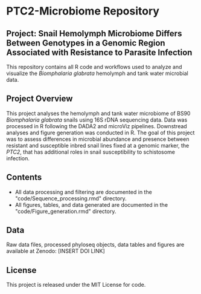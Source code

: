 # PTC2-Microbiome Repository

## Project: Snail Hemolymph Microbiome Differs Between Genotypes in a Genomic Region Associated with Resistance to Parasite Infection
This repository contains all R code and workflows used to analyze and visualize the *Biomphalaria glabrata* hemolymph and tank water microbial data.

## Project Overview
This project analyses the hemolymph and tank water microbiome of BS90 _Biomphalaria glabrata_ snails using 16S rDNA sequencing data. Data was processed in R following the DADA2 and microViz pipelines. Downstread analyses and figure generation was conducted in R. The goal of this project was to assess differences in microbial abundance and presence between resistant and susceptible inbred snail lines fixed at a genomic marker, the _PTC2_, that has additional roles in snail susceptibility to schistosome infection. 

## Contents
* All data processing and filtering are documented in the "code/Sequence_processing.rmd" directory. 
* All figures, tables, and data generated are documented in the "code/Figure_generation.rmd" directory. 

## Data
Raw data files, processed phyloseq objects, data tables and figures are available at Zenodo: [INSERT DOI LINK]

## License
This project is released under the MIT License for code.
